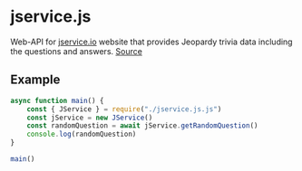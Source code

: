 # jservice.js
Web-API for [jservice.io](https://jservice.io) website that provides Jeopardy trivia data including the questions and answers. [Source](https://github.com/sottenad/jService)

## Example
```JavaScript
async function main() {
	const { JService } = require("./jservice.js.js")
	const jService = new JService()
	const randomQuestion = await jService.getRandomQuestion()
	console.log(randomQuestion)
}

main()
```

